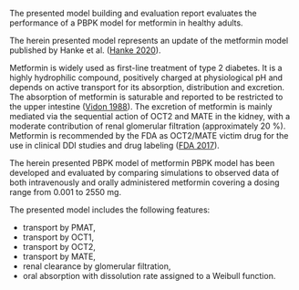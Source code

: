 The presented model building and evaluation report evaluates the performance of a PBPK model for metformin in healthy adults.

The herein presented model represents an update of the metformin model published by Hanke et al. ([Hanke 2020](#5-references)).  

Metformin is widely used as first-line treatment of type 2 diabetes. It is a highly hydrophilic compound, positively
charged at physiological pH and depends on active transport for its absorption, distribution and excretion. The absorption of metformin is saturable and reported to be restricted to the upper intestine ([Vidon 1988](#5-references)). The excretion of metformin is mainly mediated via the sequential action of OCT2 and MATE in the kidney, with a moderate contribution of renal glomerular filtration (approximately 20 %). Metformin is recommended by the FDA as OCT2/MATE victim drug for the use in clinical DDI studies and drug labeling ([FDA 2017](#5-references)).

The herein presented PBPK model of metformin PBPK model has been developed and evaluated by comparing simulations to observed data of both intravenously and orally administered metformin covering a dosing range from 0.001 to 2550 mg.

The presented model includes the following features:

- transport by PMAT,
- transport by OCT1,
- transport by OCT2,
- transport by MATE,
- renal clearance by glomerular filtration,
- oral absorption with dissolution rate assigned to a Weibull function.
